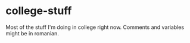 # college-stuff
Most of the stuff I'm doing in college right now. Comments and variables might be in romanian.
